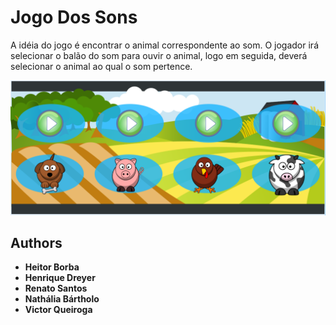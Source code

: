 # Jogo Dos Sons
A idéia do jogo é encontrar o animal correspondente ao som.
O jogador irá selecionar o balão do som para ouvir o animal, logo em seguida, deverá selecionar
o animal ao qual o som pertence.

![Tela Princial](https://github.com/HenriqueDreyer/JogoDosSons/blob/master/src/main/resources/imagens/game.png)

## Authors

* **Heitor Borba**
* **Henrique Dreyer**
* **Renato Santos**
* **Nathália Bártholo**
* **Victor Queiroga**